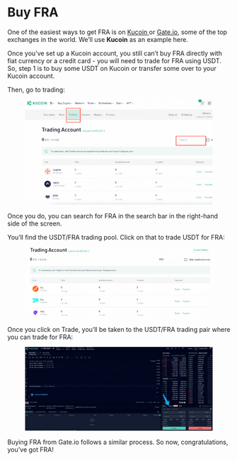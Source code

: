 # Buy FRA

One of the easiest ways to get FRA is on [Kucoin ](https://www.kucoin.com/)or [Gate.io](https://gate.io/), some of the top exchanges in the world. We’ll use **Kucoin** as an example here.

Once you’ve set up a Kucoin account, you still can’t buy FRA directly with fiat currency or a credit card - you will need to trade for FRA using USDT. So, step 1 is to buy some USDT on Kucoin or transfer some over to your Kucoin account.

Then, go to trading:

<figure><img src="../../.gitbook/assets/image (7) (2).png" alt=""><figcaption></figcaption></figure>

Once you do, you can search for FRA in the search bar in the right-hand side of the screen.

You’ll find the USDT/FRA trading pool. Click on that to trade USDT for FRA:

<figure><img src="../../.gitbook/assets/image (2).png" alt=""><figcaption></figcaption></figure>

Once you click on Trade, you’ll be taken to the USDT/FRA trading pair where you can trade for FRA:

<figure><img src="../../.gitbook/assets/image.png" alt=""><figcaption></figcaption></figure>

Buying FRA from Gate.io follows a similar process. So now, congratulations, you’ve got FRA!
